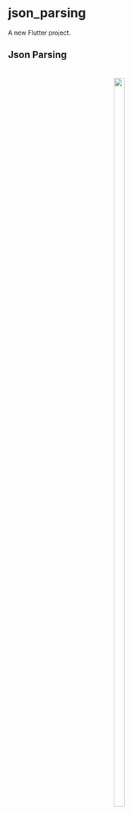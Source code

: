 # json_parsing

A new Flutter project.

## Json Parsing

<h1 align = "center">
<img src="https://github.com/user-attachments/assets/426d5d16-4d98-4343-b3ae-8d0b289bbbb6" height=65%  width=22%>
</h1>

